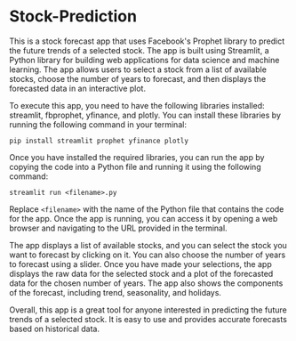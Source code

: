 # Stock-Prediction
This is a stock forecast app that uses Facebook's Prophet library to predict the future trends of a selected stock. The app is built using Streamlit, a Python library for building web applications for data science and machine learning. The app allows users to select a stock from a list of available stocks, choose the number of years to forecast, and then displays the forecasted data in an interactive plot.

To execute this app, you need to have the following libraries installed: streamlit, fbprophet, yfinance, and plotly. You can install these libraries by running the following command in your terminal:

```
pip install streamlit prophet yfinance plotly
```

Once you have installed the required libraries, you can run the app by copying the code into a Python file and running it using the following command:

```
streamlit run <filename>.py
```

Replace `<filename>` with the name of the Python file that contains the code for the app. Once the app is running, you can access it by opening a web browser and navigating to the URL provided in the terminal.

The app displays a list of available stocks, and you can select the stock you want to forecast by clicking on it. You can also choose the number of years to forecast using a slider. Once you have made your selections, the app displays the raw data for the selected stock and a plot of the forecasted data for the chosen number of years. The app also shows the components of the forecast, including trend, seasonality, and holidays.

Overall, this app is a great tool for anyone interested in predicting the future trends of a selected stock. It is easy to use and provides accurate forecasts based on historical data.
